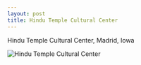 ```yaml
---
layout: post
title: Hindu Temple Cultural Center
---
```


Hindu Temple Cultural Center, Madrid, Iowa

![Hindu Temple Cultural Center](https://cdn.jasonsturges.com/photos/landscape/IMG_1323.jpg)

